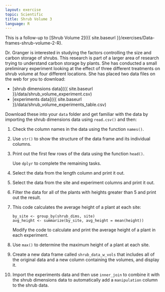 ```yaml
---
layout: exercise
topic: Scientific
title: Shrub Volume 3
language: R
---
```


This is a follow-up to [Shrub Volume 2]({{ site.baseurl }}/exercises/Data-frames-shrub-volume-2-R).

Dr. Granger is interested in studying the factors controlling the size and
carbon storage of shrubs. This research is part of a larger area of research
trying to understand carbon storage by plants. She has conducted a small
preliminary experiment looking at the effect of three different treatments on
shrub volume at four different locations. She has placed two data files on the 
web for you to download:

* [shrub dimensions data]({{ site.baseurl }}/data/shrub_volume_experiment.csv)
* [experiments data]({{ site.baseurl }}/data/shrub_volume_experiments_table.csv)

Download these into your `data` folder and get familiar with the data by 
importing the shrub dimensions data using `read.csv()` and then:

1. Check the column names in the data using the function `names()`.
2. Use `str()` to show the structure of the data frame and its individual 
   columns.
3. Print out the first few rows of the data using the function `head()`.

   Use `dplyr` to complete the remaining tasks.
4. Select the data from the length column and print it out.
5. Select the data from the site and experiment columns and print it out.
6. Filter the data for all of the plants with heights greater than 5 and
   print out the result.
7. This code calculates the average height of a plant at each site:

   ```
   by_site <- group_by(shrub_dims, site)
   avg_height <- summarize(by_site, avg_height = mean(height))
   ```

   Modify the code to calculate and print the average height of a plant in each
   experiment.
8. Use `max()` to determine the maximum height of a plant at each site.
9. Create a new data frame called `shrub_data_w_vols` that includes all of the
   original data and a new column containing the volumes, and display it.
10. Import the experiments data and then use `inner_join` to combine it with the
    shrub dimensions data to automatically add a `manipulation` column to the
    shrub data.
